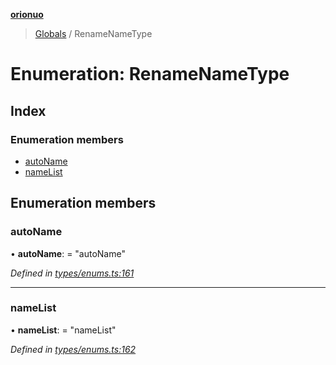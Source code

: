 **[orionuo](../README.md)**

> [Globals](../globals.md) / RenameNameType

# Enumeration: RenameNameType

## Index

### Enumeration members

* [autoName](renamenametype.md#autoname)
* [nameList](renamenametype.md#namelist)

## Enumeration members

### autoName

•  **autoName**:  = "autoName"

*Defined in [types/enums.ts:161](https://github.com/msviha/orionuo/blob/e41bac5/src/types/enums.ts#L161)*

___

### nameList

•  **nameList**:  = "nameList"

*Defined in [types/enums.ts:162](https://github.com/msviha/orionuo/blob/e41bac5/src/types/enums.ts#L162)*
